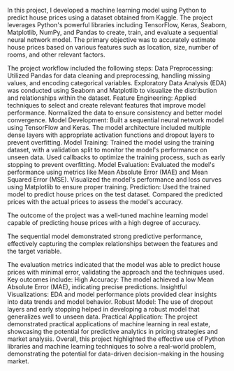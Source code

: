 In this project, I developed a machine learning model using Python to predict house prices using a dataset obtained from Kaggle. The project leverages Python's powerful libraries including TensorFlow, Keras, Seaborn, Matplotlib, NumPy, and Pandas to create, train, and evaluate a sequential neural network model. The primary objective was to accurately estimate house prices based on various features such as location, size, number of rooms, and other relevant factors.

The project workflow included the following steps:
Data Preprocessing: Utilized Pandas for data cleaning and preprocessing, handling missing values, and encoding categorical variables. Exploratory Data Analysis (EDA) was conducted using Seaborn and Matplotlib to visualize the distribution and relationships within the dataset.
Feature Engineering: Applied techniques to select and create relevant features that improve model performance. Normalized the data to ensure consistency and better model convergence.
Model Development: Built a sequential neural network model using TensorFlow and Keras. The model architecture included multiple dense layers with appropriate activation functions and dropout layers to prevent overfitting.
Model Training: Trained the model using the training dataset, with a validation split to monitor the model's performance on unseen data. Used callbacks to optimize the training process, such as early stopping to prevent overfitting.
Model Evaluation: Evaluated the model's performance using metrics like Mean Absolute Error (MAE) and Mean Squared Error (MSE). Visualized the model's performance and loss curves using Matplotlib to ensure proper training.
Prediction: Used the trained model to predict house prices on the test dataset. Compared the predicted prices with the actual prices to assess the model's accuracy.

The outcome of the project was a well-tuned machine learning model capable of predicting house prices with a high degree of accuracy.

The sequential model demonstrated strong predictive performance, effectively capturing the complex relationships between the features and the target variable. 

The evaluation metrics indicated that the model was able to predict house prices with minimal error, validating the approach and the techniques used. 
Key outcomes include: 
High Accuracy: The model achieved a low Mean Absolute Error (MAE), indicating precise predictions. 
Insightful Visualizations: EDA and model performance plots provided clear insights into data trends and model behavior. 
Robust Model: The use of dropout layers and early stopping helped in developing a robust model that generalizes well to unseen data. 
Practical Application: The project demonstrated practical applications of machine learning in real estate, showcasing the potential for predictive analytics in pricing strategies and market analysis. 
Overall, this project highlighted the effective use of Python libraries and machine learning techniques to solve a real-world problem, demonstrating the potential for data-driven decision-making in the housing market.
